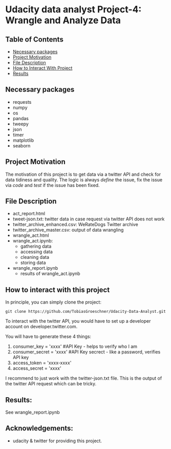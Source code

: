 # Udacity data analyst Project-4: Wrangle and Analyze Data


## Table of Contents
 * [Necessary packages](#necessary-packages)
 * [Project Motivation](#project-motivation)
 * [File Description](#file-description)
 * [How to Interact With Project](#how-to-interact-with-project)
 * [Results](#results)

## Necessary packages

- requests
- numpy 
- os
- pandas
- tweepy
- json
- timer
- matplotlib
- seaborn

## Project Motivation

The motivation of this project is to get data via a twitter API and check for data tidiness and quality. The logic is always *define* the issue, fix the issue via *code* and *test* if the issue has been fixed. 

## File Description

- act_report.html
- tweet-json.txt: twitter data in case request via twitter API does not work
- twitter_archive_enhanced.csv: WeRateDogs Twitter archive
- twitter_archive_master.csv: output of data wrangling
- wrangle_act.html
- wrangle_act.ipynb: 
    - gathering data
    - accessing data
    - cleaning data
    - storing data
- wrangle_report.ipynb
    - results of wrangle_act.ipynb


## How to interact with this project

In principle, you can simply clone the project:

`git clone https://github.com/TobiasGroeschner/Udacity-Data-Analyst.git`

To interact with the twitter API, you would have to set up a developer account on developer.twitter.com.

You will have to generate these 4 things:

1. consumer_key = 'xxxx' #API Key - helps to verify who I am
2. consumer_secret = 'xxxx' #API Key secrect - like a password, verifies API key
3. access_token = 'xxxx-xxxx' 
4. access_secret = 'xxxx'

I recommend to just work with the twitter-json.txt file. This is the output of the twitter API request which can be tricky.

## Results: 

See wrangle_report.ipynb

## Acknowledgements:
- udacity & twitter for providing this project.